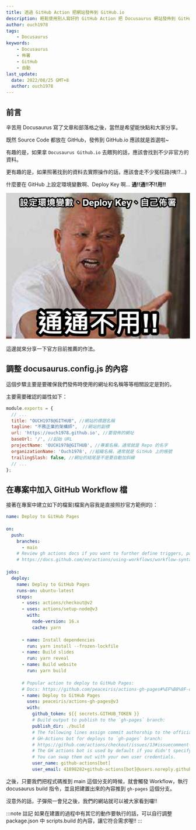 ```yaml
---
title: 透過 GitHub Action 把網站發佈到 GitHub.io
description: 輕鬆使用別人寫好的 GitHub Action 把 Docusaurus 網站發佈到 GitHub.io 的方法介紹。
author: ouch1978
tags: 
    - Docusaurus
keywords: 
    - Docusaurus
    - 佈署
    - GitHub
    - 自動
last_update:
  date: 2022/08/25 GMT+8
  author: ouch1978
---
```


## 前言

辛苦用 Docusaurus 寫了文章和部落格之後，當然是希望能快點和大家分享。

既然 Source Code 都放在 GitHub，發佈到 GitHub.io 應該就是首選啦~

有趣的是，如果拿 `Docusaurus Github.io` 去餵狗的話，應該會找到不少非官方的資料。

更有趣的是，如果照著找到的資料去實際操作的話，應該會走不少冤枉路(咦!?...)

什麼要在 GitHub 上設定環境變數啊、Deploy Key 啊... **通!!通!!不!!用!!**

![不需要在 GitHub 上作任何其它設定](no-need-to-setup-manually.png "不需要在 GitHub 上作任何其它設定")

這邊就來分享一下官方目前推薦的作法。

## 調整 docusaurus.config.js 的內容

這個步驟主要是要確保我們發佈時使用的網址和名稱等等相關設定是對的。

主要需要確認的屬性如下：

```js title="docusaurus.config.js"
module.exports = {
  // ...
  title: "OUCH1978@GITHUB", //網站的標題名稱
  tagline: "不務正業的架構師",  //網站的副標
  url: 'https://ouch1978.github.io', //要發佈的網址
  baseUrl: '/', //起始 URL
  projectName: 'OUCH1978@GITHUB', //專案名稱，通常就是 Repo 的名字
  organizationName: 'Ouch1978', //組織名稱，通常就是 GitHub 上的帳號
  trailingSlash: false, //網址的結尾是不是要自動加斜線
  // ...
};
```

## 在專案中加入 GitHub Workflow 檔

接著在專案中建立如下的檔案(檔案內容我是直接照抄官方範例的)：

```yml title=".github\workflows\deploy-docusaurus.yml"
name: Deploy to GitHub Pages

on:
  push:
    branches:
      - main
    # Review gh actions docs if you want to further define triggers, paths, etc
    # https://docs.github.com/en/actions/using-workflows/workflow-syntax-for-github-actions#on

jobs:
  deploy:
    name: Deploy to GitHub Pages
    runs-on: ubuntu-latest
    steps:
      - uses: actions/checkout@v2
      - uses: actions/setup-node@v3
        with:
          node-version: 16.x
          cache: yarn

      - name: Install dependencies
        run: yarn install --frozen-lockfile
      - name: Build slides
        run: yarn reveal        
      - name: Build website
        run: yarn build

      # Popular action to deploy to GitHub Pages:
      # Docs: https://github.com/peaceiris/actions-gh-pages#%EF%B8%8F-docusaurus
      - name: Deploy to GitHub Pages
        uses: peaceiris/actions-gh-pages@v3
        with:
          github_token: ${{ secrets.GITHUB_TOKEN }}
          # Build output to publish to the `gh-pages` branch:
          publish_dir: ./build
          # The following lines assign commit authorship to the official
          # GH-Actions bot for deploys to `gh-pages` branch:
          # https://github.com/actions/checkout/issues/13#issuecomment-724415212
          # The GH actions bot is used by default if you didn't specify the two fields.
          # You can swap them out with your own user credentials.
          user_name: github-actions[bot]
          user_email: 41898282+github-actions[bot]@users.noreply.github.com
```

之後，只要我們把程式碼推到 main 這個分支的時候，就會觸發 Workflow，執行 docusaurus build 指令，並且把建置出來的內容推到 `gh-pages` 這個分支。

沒意外的話，子彈飛一會兒之後，我們的網站就可以被大家看到囉!!

:::note 註記
如果在建置的過程中有其它的動作要執行的話，可以自行調整 package.json 中 scripts.build 的內容，讓它符合需求喔!!
:::

